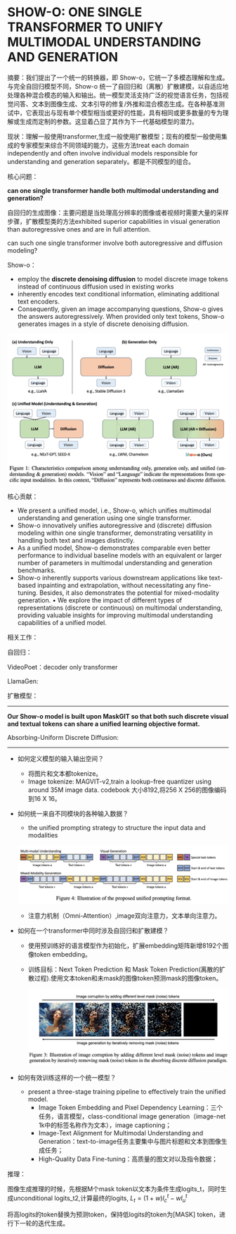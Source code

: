 # SHOW-O: ONE SINGLE TRANSFORMER TO UNIFY MULTIMODAL UNDERSTANDING AND GENERATION

摘要：我们提出了一个统一的转换器，即 Show-o，它统一了多模态理解和生成。与完全自回归模型不同，Show-o 统一了自回归和（离散）扩散建模，以自适应地处理各种混合模态的输入和输出。统一模型灵活支持广泛的视觉语言任务，包括视觉问答、文本到图像生成、文本引导的修复/外推和混合模态生成。在各种基准测试中，它表现出与现有单个模型相当或更好的性能，具有相同或更多数量的专为理解或生成而定制的参数。这显着凸显了其作为下一代基础模型的潜力。

现状：理解一般使用transformer,生成一般使用扩散模型；现有的模型一般使用集成的专家模型来综合不同领域的能力，这些方法treat each domain independently and often involve individual models responsible for understanding and generation separately。都是不同模型的组合。

核心问题：

**can one single transformer handle both multimodal understanding and generation?**

自回归的生成图像：主要问题是当处理高分辨率的图像或者视频时需要大量的采样步骤，扩散模型类的方法exhibited superior capabilities in visual generation than autoregressive ones and are in full attention.

can such one single transformer involve both autoregressive and diffusion modeling?

Show-o：

* employ the **discrete denoising diffusion** to model discrete image tokens instead of continuous diffusion used in existing works
* inherently encodes text conditional information, eliminating additional text encoders.
* Consequently, given an image accompanying questions, Show-o gives the answers autoregressively. When provided only text tokens, Show-o generates images in a style of discrete denoising diffusion.

![image.png](assets/show_o.png)

核心贡献：

* We present a unified model, i.e., Show-o, which unifies multimodal understanding and generation using one single transformer.
* Show-o innovatively unifies autoregressive and (discrete) diffusion modeling within one single transformer, demonstrating versatility in handling both text and images distinctly.
* As a unified model, Show-o demonstrates comparable even better performance to individual baseline models with an equivalent or larger number of parameters in multimodal understanding and generation benchmarks.
* Show-o inherently supports various downstream applications like text-based inpainting and extrapolation, without necessitating any fine-tuning. Besides, it also demonstrates the potential for mixed-modality generation. • We explore the impact of different types of representations (discrete or continuous) on multimodal understanding, providing valuable insights for improving multimodal understanding capabilities of a unified model.

相关工作：

自回归：

VideoPoet：decoder only transformer

LlamaGen:

扩散模型：

---

**Our Show-o model is built upon MaskGIT so that both such discrete visual and textual tokens can share a unified learning objective format.**

Absorbing-Uniform Discrete Diffusion:

---

* 如何定义模型的输入输出空间？

  * 将图片和文本都tokenize。
  * Image tokenize: MAGVIT-v2,train a lookup-free quantizer using around 35M image data. codebook 大小8192,将256 X 256的图像编码到16 X 16。
* 如何统一来自不同模块的各种输入数据？

  * the unified prompting strategy to structure the input data and modalities

  ![image.png](assets/show_o_prompt_format.png)

  * 注意力机制（Omni-Attention）,image双向注意力，文本单向注意力。
* 如何在一个transformer中同时涉及自回归和扩散建模？

  * 使用预训练好的语言模型作为初始化，扩展embedding矩阵新增8192个图像token embedding。
  * 训练目标：Next Token Prediction 和 Mask Token Prediction(离散的扩散过程).使用文本token和未mask的图像token预测mask的图像token。

    ![image.png](assets/remove_mask_tokens.png)
* 如何有效训练这样的一个统一模型？

  * present a three-stage training pipeline to effectively train the unified model.
    * Image Token Embedding and Pixel Dependency Learning：三个任务，语言模型，class-conditional image generation（image-net 1k中的标签名称作为文本），image captioning；
    * Image-Text Alignment for Multimodal Understanding and Generation：text-to-image任务主要集中与图片标题和文本到图像生成任务；
    * High-Quality Data Fine-tuning：高质量的图文对以及指令数据；

推理：

图像生成推理的时候，先根据M个mask token以文本为条件生成logits_t，同时生成unconditional logits_t2,计算最终的logits, $L_t = (1+w)l_{c}^{t}-wl_{u}^{t}$

将高logits的token替换为预测token，保持低logits的token为[MASK] token，进行下一轮的迭代生成。
